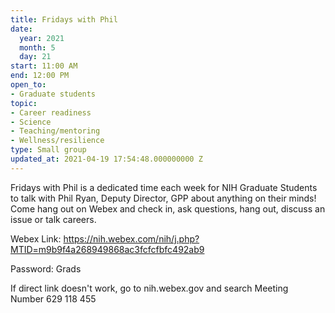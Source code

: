 ```yaml
---
title: Fridays with Phil
date:
  year: 2021
  month: 5
  day: 21
start: 11:00 AM
end: 12:00 PM
open_to:
- Graduate students
topic:
- Career readiness
- Science
- Teaching/mentoring
- Wellness/resilience
type: Small group
updated_at: 2021-04-19 17:54:48.000000000 Z
---
```

Fridays with Phil is a dedicated time each week for NIH Graduate
Students to talk with Phil Ryan, Deputy Director, GPP about anything on
their minds!  Come hang out on Webex and check in, ask questions, hang
out, discuss an issue or talk careers.  

Webex
Link: https://nih.webex.com/nih/j.php?MTID=m9b9f4a268949868ac3fcfcfbfc492ab9

Password: Grads

If direct link doesn\'t work, go to nih.webex.gov and search Meeting
Number 629 118 455

 
